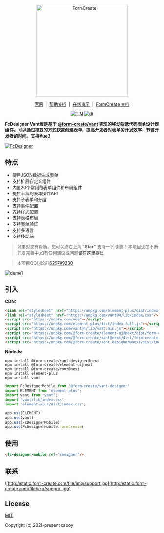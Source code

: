 <p align="center">
    <a href="https://www.form-create.com">
        <img width="300" alt="FormCreate" src="https://static.form-create.com/file/img/info-logo2.png">
    </a>
</p>

<p align="center">
    <a href="https://www.form-create.com/" target="_blank">官网</a>
    <span>&nbsp;|&nbsp;</span>
    <a href="https://view.form-create.com/" target="_blank">帮助文档</a>
    <span>&nbsp;|&nbsp;</span>
    <a href="https://form-create.com/v3/mobile/" target="_blank">在线演示</a>
    <span>&nbsp;|&nbsp;</span>
    <a href="https://form-create.com/v3/" target="_blank">FormCreate 文档</a>
</p>

<p align="center">
  <a href="https://github.com/xaboy/form-create" target="_blank"><img src="https://img.shields.io/badge/License-MIT-yellow.svg" alt="TIM" /></a>
  <a href="https://github.com/xaboy/form-create" target="_blank"><img src="https://img.shields.io/npm/dt/@form-create/designer.svg" alt="dt" /></a>
</p>

**FcDesigner Vant版是基于 [@form-create/vant](https://github.com/xaboy/form-create) 实现的移动端低代码表单设计器组件。可以通过拖拽的方式快速创建表单，提高开发者对表单的开发效率，节省开发者的时间。支持Vue3**

[![FcDesigner](https://static.form-create.com/file/img/banner-m2.jpg)](https://pro.form-create.com/view)

## 特点
- 使用JSON数据生成表单
- 支持扩展自定义组件
- 内置20个常用的表单组件和布局组件
- 提供丰富的表单操作API
- 支持子表单和分组
- 支持事件配置
- 支持样式配置
- 支持表格布局
- 支持表单验证
- 支持多语言
- 支持移动端

> 如果对您有帮助，您可以点右上角 **"Star"** 支持一下 谢谢！本项目还在不断开发完善中,如有任何建议或问题[请在这里提出](https://github.com/xaboy/form-create-designer/issues/new)

> 本项目QQ讨论群[629709230](https://jq.qq.com/?_wv=1027&k=F1FlEFIV)

![demo1](https://static.form-create.com/file/img/vant-designer.jpg)

## 引入

**CDN:**

```html
<link rel="stylesheet" href="https://unpkg.com/element-plus/dist/index.css"></link>
<link rel="stylesheet" href="https://unpkg.com/vant@4/lib/index.css"/>
<script src="https://unpkg.com/vue"></script>
<script src="https://unpkg.com/element-plus/dist/index.full.js"></script>
<script src="https://unpkg.com/vant@4/lib/vant.min.js"></script>
<script src="https://unpkg.com/@form-create/element-ui@next/dist/form-create.min.js"></script>
<script src="https://unpkg.com/@form-create/vant@next/dist/form-create.min.js"></script>
<script src="https://unpkg.com/@form-create/vant-designer@next/dist/index.umd.js"></script>
```

**NodeJs:**

```shell
npm install @form-create/vant-designer@next
npm install @form-create/element-ui@next
npm install @form-create/vant@next
npm install element-plus
npm install vant
```

```js
import FcDesignerMobile from '@form-create/vant-designer'
import ELEMENT from 'element-plus';
import vant from 'vant';
import 'vant/lib/index.css';
import 'element-plus/dist/index.css';

app.use(ELEMENT)
app.use(vant)
app.use(FcDesignerMobile)
app.use(FcDesignerMobile.formCreate)
```

## 使用

```html
<fc-designer-mobile ref="designer"/>
```

## 联系

![http://static.form-create.com/file/img/support.jpg](http://static.form-create.com/file/img/support.jpg)

## License

[MIT](http://opensource.org/licenses/MIT)

Copyright (c) 2021-present xaboy
